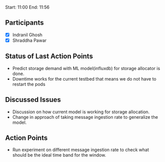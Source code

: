 Start: 11:00
End: 11:56


## Participants
* [X] Indranil Ghosh
* [X] Shraddha Pawar

## Status of Last Action Points
*	Predict storage demand with ML model(influxdb) for storage allocator is done.
* Downtime works for the current testbed that means we do not have to restart the pods 
## Discussed Issues
* Discussion on how current model is working for storage allocation.
* Change in approach of taking message ingestion rate to generalize the model.

## Action Points
* Run experiment on different message ingestion rate to check what should be the ideal time band for the window.
